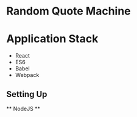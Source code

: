 # Random Quote Machine
# Application Stack
<ul>
    <li>React</li>
    <li>ES6</li>
    <li>Babel</li>
    <li>Webpack</li>
</ul>
<h2>Setting Up</h2>
** NodeJS **
